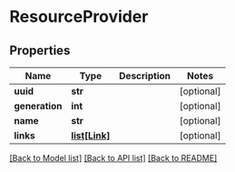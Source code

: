 # ResourceProvider

## Properties
Name | Type | Description | Notes
------------ | ------------- | ------------- | -------------
**uuid** | **str** |  | [optional] 
**generation** | **int** |  | [optional] 
**name** | **str** |  | [optional] 
**links** | [**list[Link]**](Link.md) |  | [optional] 

[[Back to Model list]](../README.md#documentation-for-models) [[Back to API list]](../README.md#documentation-for-api-endpoints) [[Back to README]](../README.md)


